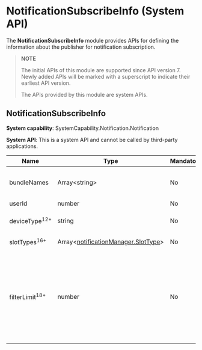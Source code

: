 # NotificationSubscribeInfo (System API)

The **NotificationSubscribeInfo** module provides APIs for defining the information about the publisher for notification subscription.

> **NOTE**
>
> The initial APIs of this module are supported since API version 7. Newly added APIs will be marked with a superscript to indicate their earliest API version.
>
> The APIs provided by this module are system APIs.

## NotificationSubscribeInfo

**System capability**: SystemCapability.Notification.Notification

**System API**: This is a system API and cannot be called by third-party applications.

| Name                | Type                 |  Mandatory| Description                                      |
| -------------------- | --------------------- | --- | ------------------------------------------ |
| bundleNames          | Array<string\>         | No | Bundle names of the applications whose notifications are to be subscribed to.                             |
| userId               | number                | No | User ID.                                     |
| deviceType<sup>12+</sup>           | string                | No | Device type. The value is obtained based on [device information](../apis-basic-services-kit/js-apis-device-info.md).                                   |
| slotTypes<sup>16+</sup>   | Array<[notificationManager.SlotType](js-apis-notificationManager.md#slottype)\>| No | Types of the notification slot.|
| filterLimit<sup>18+</sup>   | number| No | Notification filtering range. The options are as follows:<br>- **0**: All notifications are subscribed.<br>- **1**: Filter out notifications whose slot type is [SOCIAL_COMMUNICATION](js-apis-notificationManager.md#slottype) and [userInput](js-apis-inner-notification-notificationActionButton.md#notificationactionbutton) is empty.<br>- **2**: Filter out notifications whose slot type is [SOCIAL_COMMUNICATION](js-apis-notificationManager.md#slottype) and [userInput](js-apis-inner-notification-notificationActionButton.md#notificationactionbutton) is not empty.|
